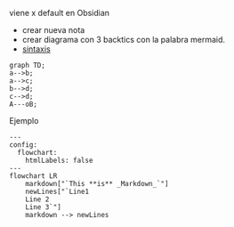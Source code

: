 
viene x default en Obsidian

* crear nueva nota
* crear diagrama con 3 backtics con la palabra mermaid.
* [sintaxis](https://mermaid.js.org/syntax/flowchart.html)

```mermaid
graph TD;
a-->b;
a-->c;
b-->d;
c-->d;
A---oB;
```

Ejemplo
```mermaid
---
config:
  flowchart:
    htmlLabels: false
---
flowchart LR
    markdown["`This **is** _Markdown_`"]
    newLines["`Line1
    Line 2
    Line 3`"]
    markdown --> newLines

```

